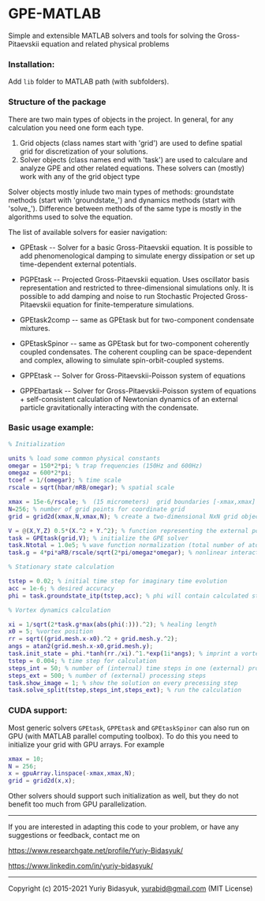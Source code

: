 # GPE-MATLAB

Simple and extensible MATLAB solvers and tools for solving the Gross-Pitaevskii equation and related physical problems

### Installation: 
Add `lib` folder to MATLAB path (with subfolders).

### Structure of the package
There are two main types of objects in the project. In general, for any calculation you need one form each type.

1. Grid objects (class names start with 'grid') are used to define spatial grid for discretization of your solutions.
2. Solver objects (class names end with 'task') are used to calculare and analyze GPE and other related equations. These solvers can (mostly) work with any of the grid object type

Solver objects mostly inlude two main types of methods: groundstate methods (start with 'groundstate_') and dynamics methods (start with 'solve_').
Difference between methods of the same type is mostly in the algorithms used to solve the equation.

The list of available solvers for easier navigation:

- GPEtask -- Solver for a basic Gross-Pitaevskii equation. It is possible to add phenomenological damping to simulate energy dissipation or set up time-dependent external potentials.

- PGPEtask -- Projected Gross-Pitaevskii equation. Uses oscillator basis representation and restricted to three-dimensional simulations only. It is possible to add damping and noise to run Stochastic Projected Gross-Pitaevskii equation for finite-temperature simulations.

- GPEtask2comp -- same as GPEtask but for two-component condensate mixtures.

- GPEtaskSpinor -- same as GPEtask but for two-component coherently coupled condensates. The coherent coupling can be space-dependent and complex, allowing to simulate spin-orbit-coupled systems.

- GPPEtask -- Solver for Gross-Pitaevskii-Poisson system of equations

- GPPEbartask -- Solver for Gross-Pitaevskii-Poisson system of equations + self-consistent calculation of Newtonian dynamics of an external particle gravitationally interacting with the condensate. 


### Basic usage example:
```matlab
% Initialization

units % load some common physical constants  
omegar = 150*2*pi; % trap frequencies (150Hz and 600Hz)
omegaz = 600*2*pi;
tcoef = 1/(omegar); % time scale
rscale = sqrt(hbar/mRB/omegar); % spatial scale

xmax = 15e-6/rscale; %  (15 micrometers)  grid boundaries [-xmax,xmax]
N=256; % number of grid points for coordinate grid
grid = grid2d(xmax,N,xmax,N); % create a two-dimensional NxN grid object

V = @(X,Y,Z) 0.5*(X.^2 + Y.^2); % function representing the external potential (must have 3 arguments)
task = GPEtask(grid,V); % initialize the GPE solver
task.Ntotal = 1.0e5; % wave function normalization (total number of atoms)
task.g = 4*pi*aRB/rscale/sqrt(2*pi/omegaz*omegar); % nonlinear interaction constant

% Stationary state calculation

tstep = 0.02; % initial time step for imaginary time evolution
acc = 1e-6; % desired accuracy
phi = task.groundstate_itp(tstep,acc); % phi will contain calculated stationary state

% Vortex dynamics calculation

xi = 1/sqrt(2*task.g*max(abs(phi(:))).^2); % healing length
x0 = 5; %vortex position
rr = sqrt((grid.mesh.x-x0).^2 + grid.mesh.y.^2);
angs = atan2(grid.mesh.x-x0,grid.mesh.y);
task.init_state = phi.*tanh(rr./xi).^1.*exp(1i*angs); % imprint a vortex on the stationary state
tstep = 0.004; % time step for calculation
steps_int = 50; % number of (internal) time steps in one (external) processing step
steps_ext = 500; % number of (external) processing steps
task.show_image = 1; % show the solution on every precessing step
task.solve_split(tstep,steps_int,steps_ext); % run the calculation

```

### CUDA support:
Most generic solvers `GPEtask`, `GPPEtask` and `GPEtaskSpinor` can also run on GPU (with MATLAB parallel computing toolbox).
To do this you need to initialize your grid with GPU arrays. For example

```matlab
xmax = 10;
N = 256;
x = gpuArray.linspace(-xmax,xmax,N);
grid = grid2d(x,x);
```
Other solvers should support such initialization as well, but they do not benefit too much from GPU parallelization.

---------------------
If you are interested in adapting this code to your problem, or have any suggestions or feedback, contact me on 

https://www.researchgate.net/profile/Yuriy-Bidasyuk/

https://www.linkedin.com/in/yuriy-bidasyuk/

---------------------

Copyright (c) 2015-2021 Yuriy Bidasyuk, [yurabid@gmail.com](mailto:yurabid@gmail.com) (MIT License)
